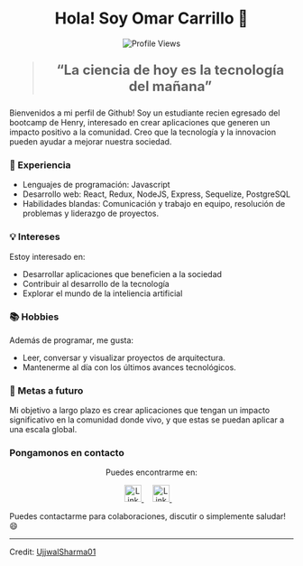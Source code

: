 <h1 align="center">Hola! Soy Omar Carrillo 👋</h1>

<p align="center">
  <img src="https://komarev.com/ghpvc/?username=UjjwalSharma01&color=blue" alt="Profile Views" />
</p>

<blockquote style="font-size: 24px;">
  <p align="center">
    <strong>“La ciencia de hoy es la tecnología del mañana”</strong>
  </p>
</blockquote>
Bienvenidos a mi perfil de Github! Soy un estudiante recien egresado del bootcamp de Henry, interesado en crear aplicaciones que generen un impacto positivo a la comunidad. Creo que la tecnología y la innovacion pueden ayudar a mejorar nuestra sociedad.

### 🚀 Experiencia

- Lenguajes de programación: Javascript
- Desarrollo web: React, Redux, NodeJS, Express, Sequelize, PostgreSQL
- Habilidades blandas: Comunicación y trabajo en equipo, resolución de problemas y liderazgo de proyectos.

### 💡 Intereses

Estoy interesado en:

- Desarrollar aplicaciones que beneficien a la sociedad
- Contribuir al desarrollo de la tecnología 
- Explorar el mundo de la inteliencia artificial 

### 📚 Hobbies

Además de programar, me gusta:

- Leer, conversar y visualizar proyectos de arquitectura.
- Mantenerme al día con los últimos avances tecnológicos.

### 🌱 Metas a futuro

Mi objetivo a largo plazo es crear aplicaciones que tengan un impacto significativo en la comunidad donde vivo, y que estas se puedan aplicar a una escala global.

### Pongamonos en contacto

<p align="center">
  Puedes encontrarme en:
</p>

<p align="center">
  <a href="https://www.linkedin.com/in/ruben-rodriguez-carrillo">
    <img src="https://raw.githubusercontent.com/rahuldkjain/github-profile-readme-generator/master/src/images/icons/Social/linked-in-alt.svg" alt="LinkedIn" height="30" />
  </a>&nbsp;&nbsp;&nbsp;
  <a href="https://linkedin.com/in/ujjwalsharma01">
    <img src="https://raw.githubusercontent.com/rahuldkjain/github-profile-readme-generator/master/src/images/icons/Social/linked-in-alt.svg" alt="LinkedIn" height="30" />
  </a>&nbsp;&nbsp;&nbsp;
</p>

Puedes contactarme para colaboraciones, discutir o simplemente saludar! 😄

------

Credit: [UjjwalSharma01](https://github.com/UjjwalSharma01)
